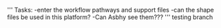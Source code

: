 '''
Tasks:
-enter the workflow pathways and support files
-can the shape files be used in this platform?
-Can Asbhy see them???
'''
testing branch
